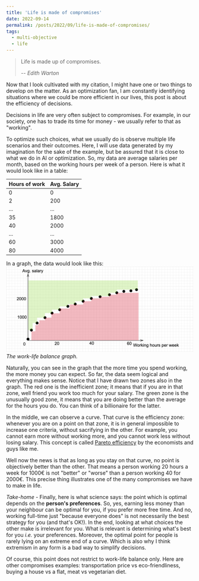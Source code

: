 ```yaml
---
title: 'Life is made of compromises'
date: 2022-09-14
permalink: /posts/2022/09/life-is-made-of-compromises/
tags:
  - multi-objective
  - life
---
```


> Life is made up of compromises.
>
> -- <cite> Edith Warton </cite>

Now that I look cultivated with my citation, I might have one or two things to develop on the matter. As an optimization fan, I am constantly identifying situations where we could be more efficient in our lives, this post is about the efficiency of decisions. 

Decisions in life are very often subject to compromises. For example, in our society, one has to trade its time for money - we usually refer to that as "working". 

To optimize such choices, what we usually do is observe multiple life scenarios and their outcomes. Here, I will use data generated by my imagination for the sake of the example, but be assured that it is close to what we do in AI or optimization. So, my data are average salaries per month, based on the working hours per week of a person. Here is what it would look like in a table:


| Hours of work | Avg. Salary | 
| --- | --- |
| 0 | 0 |
| 2 | 200 |
| ... | ... |
| 35 | 1800 |
| 40 | 2000 |
| ... | ... |
| 60 | 3000 |
| 80 | 4000 | 

In a graph, the data would look like this:
<img src="../images/working.png">
<em>The work-life balance graph.</em>



Naturally, you can see in the graph that the more time you spend working, the more money you can expect. So far, the data seem logical and everything makes sense. Notice that I have drawn two zones also in the graph. The red one is the inefficient zone; it means that if you are in that zone, well friend you work too much for your salary. The green zone is the unusually good zone, it means that you are doing better than the average for the hours you do. You can think of a billionaire for the latter.

In the middle, we can observe a curve. That curve is the efficiency zone: whenever you are on a point on that zone, it is in general impossible to increase one criteria, without sacrifying in the other. For example, you cannot earn more without working more, and you cannot work less without losing salary. This concept is called [Pareto efficiency](https://en.wikipedia.org/wiki/Pareto_efficiency) by the economists and guys like me.

Well now the news is that as long as you stay on that curve, no point is objectively better than the other. That means a person working 20 hours a week for 1000€ is not "better" or "worse" than a person working 40 for 2000€. This precise thing illustrates one of the many compromises we have to make in life.

*Take-home* - Finally, here is what science says: the point which is optimal depends on the **person's preferences**. So, yes, earning less money than your neighbour can be optimal for you, if you prefer more free time. And no, working full-time just "because everyone does" is not necessarily the best strategy for you (and that's OK!). In the end, looking at what choices the other make is irrelevant for you. What is relevant is determining what's best for you *i.e.* your preferences. Moreover, the optimal point for people is rarely lying on an extreme end of a curve. Which is also why I think extremism in any form is a bad way to simplify decisions. 

Of course, this point does not restrict to work-life balance only. Here are other compromises examples: transportation price vs eco-friendliness, buying a house vs a flat, meat vs vegetarian diet.
